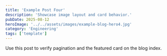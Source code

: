 ```yaml
---
title: 'Example Post Four'
description: 'Showcase image layout and card behavior.'
pubDate: 2025-08-12
heroImage: '../../assets/images/example-blog-hero4.jpg'
category: 'Engineering'
tags: ['template']
---
```


Use this post to verify pagination and the featured card on the blog index.


